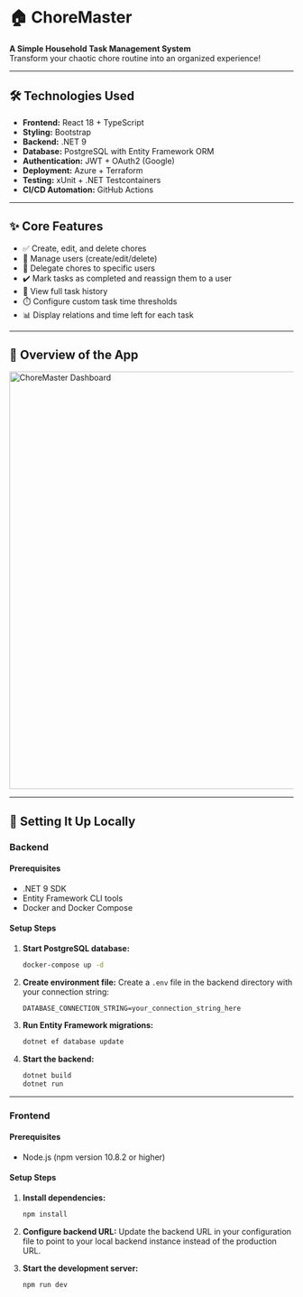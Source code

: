 # 🏠 ChoreMaster

**A Simple Household Task Management System**  
Transform your chaotic chore routine into an organized experience!

---

## 🛠️ Technologies Used

- **Frontend:** React 18 + TypeScript
- **Styling:** Bootstrap
- **Backend:** .NET 9
- **Database:** PostgreSQL with Entity Framework ORM
- **Authentication:** JWT + OAuth2 (Google)
- **Deployment:** Azure + Terraform
- **Testing:** xUnit + .NET Testcontainers
- **CI/CD Automation:** GitHub Actions

---

## ✨ Core Features

- ✅ Create, edit, and delete chores
- 👥 Manage users (create/edit/delete)
- 🔁 Delegate chores to specific users
- ✔️ Mark tasks as completed and reassign them to a user
- 📜 View full task history
- ⏱️ Configure custom task time thresholds
- 📊 Display relations and time left for each task

---

## 🧩 Overview of the App

<img width="1396" height="740" alt="ChoreMaster Dashboard" src="https://github.com/user-attachments/assets/a8a7edc1-c948-4635-bd1a-97151fe1539e" />

---

## 🚀 Setting It Up Locally

### Backend

#### Prerequisites

- .NET 9 SDK
- Entity Framework CLI tools
- Docker and Docker Compose

#### Setup Steps

1. **Start PostgreSQL database:**

   ```bash
   docker-compose up -d
   ```

2. **Create environment file:**
   Create a `.env` file in the backend directory with your connection string:

   ```env
   DATABASE_CONNECTION_STRING=your_connection_string_here
   ```

3. **Run Entity Framework migrations:**

   ```bash
   dotnet ef database update
   ```

4. **Start the backend:**
   ```bash
   dotnet build
   dotnet run
   ```

---

### Frontend

#### Prerequisites

- Node.js (npm version 10.8.2 or higher)

#### Setup Steps

1. **Install dependencies:**

   ```bash
   npm install
   ```

2. **Configure backend URL:**
   Update the backend URL in your configuration file to point to your local backend instance instead of the production URL.

3. **Start the development server:**
   ```bash
   npm run dev
   ```
